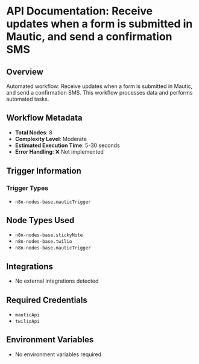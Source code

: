 # API Documentation: Receive updates when a form is submitted in Mautic, and send a confirmation SMS

## Overview
Automated workflow: Receive updates when a form is submitted in Mautic, and send a confirmation SMS. This workflow processes data and performs automated tasks.

## Workflow Metadata
- **Total Nodes**: 8
- **Complexity Level**: Moderate
- **Estimated Execution Time**: 5-30 seconds
- **Error Handling**: ❌ Not implemented

## Trigger Information
### Trigger Types
- `n8n-nodes-base.mauticTrigger`

## Node Types Used
- `n8n-nodes-base.stickyNote`
- `n8n-nodes-base.twilio`
- `n8n-nodes-base.mauticTrigger`

## Integrations
- No external integrations detected

## Required Credentials
- `mauticApi`
- `twilioApi`

## Environment Variables
- No environment variables required
